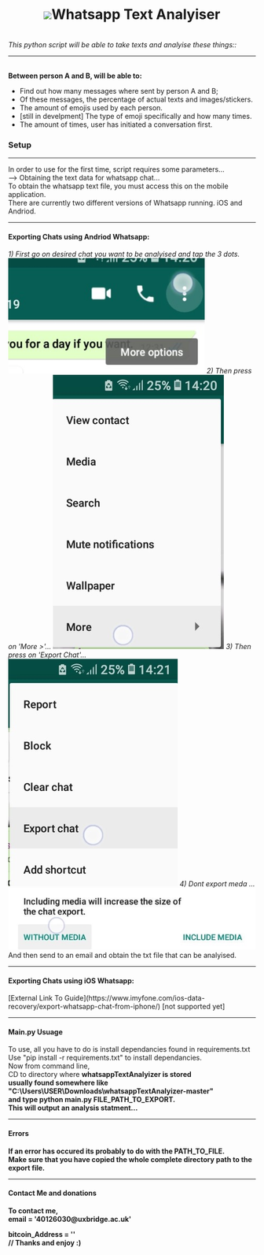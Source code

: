 <center>
<h1><img id='what' src='https://www.stickpng.com/assets/images/580b57fcd9996e24bc43c543.png' width='50px' style='vertical-align: center;'>Whatsapp Text Analyiser</h1>
</center>
<br>
<em>This python script will be able to take texts and analyise these things::</em>
<hr>
  <br><b>Between person A and B, will be able to:</b>
    <ul>
    <li> Find out how many messages where sent by person A and B;</li>
    <li> Of these messages, the percentage of actual texts and images/stickers.</li>
    <li> The amount of emojis used by each person.</li>
    <li> [still in develpment] The type of emoji specifically and how many times.</li>
    <li> The amount of times, user has initiated a conversation first.</li>
    </ul>
<h3>Setup</h3>
<hr>
In order to use for the first time, script requires some parameters...<br>
--> Obtaining the text data for whatsapp chat...<br>
To obtain the whatsapp text file, you must access this on the mobile application.<br>
There are currently two different versions of Whatsapp running. iOS and Andriod.
<hr>
<h4>Exporting Chats using Andriod Whatsapp:</h4>
<i> 1) First go on desired chat you want to be analyised and tap the 3 dots.</i>
<img src='https://raw.githubusercontent.com/makiisthenes/whatsappTextAnalyizer/master/export_pics/Screenshot_20191227-142052_WhatsApp.jpg' width='400px'>
<i> 2) Then press on 'More >'...</i>
<img src='https://raw.githubusercontent.com/makiisthenes/whatsappTextAnalyizer/master/export_pics/Screenshot_20191227-142058_WhatsApp.jpg'>
<i> 3) Then press on 'Export Chat'...</i>
<img src='https://raw.githubusercontent.com/makiisthenes/whatsappTextAnalyizer/master/export_pics/Screenshot_20191227-142101_WhatsApp.jpg'>
<i> 4) Dont export meda ... </i>
<img src='https://raw.githubusercontent.com/makiisthenes/whatsappTextAnalyizer/master/export_pics/Screenshot_20191227-142121_WhatsApp.jpg'>
And then send to an email and obtain the txt file that can be analyised.
<hr>
<h4>Exporting Chats using iOS Whatsapp:</h4>
[External Link To Guide](https://www.imyfone.com/ios-data-recovery/export-whatsapp-chat-from-iphone/)
[not supported yet]
<hr>

  <h4>Main.py Usuage</h4>
  To use, all you have to do is install dependancies found in requirements.txt<br>
  Use "pip install -r requirements.txt" to install dependancies.<br>
  Now from command line,<br>
  CD to directory where <b>whatsappTextAnalyizer is stored<br>
  usually found somewhere like "C:\Users\USER\Downloads\whatsappTextAnalyizer-master"<br>
  and type python main.py FILE_PATH_TO_EXPORT.<br>
  This will output an analysis statment...<br>
  <hr>
  <h4>Errors</h4>
  If an error has occured its probably to do with the PATH_TO_FILE.<br>
  Make sure that you have copied the whole complete directory path to the export file.<br>
  <hr>
  <h4>Contact Me and donations</h4>
  To contact me,<br>
  email = '40126030@uxbridge.ac.uk'<br>
  
  bitcoin_Address = ''<br>
// Thanks and enjoy :) <br>
  

